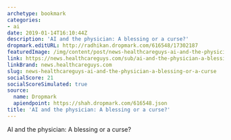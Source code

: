 ```yaml
---
archetype: bookmark
categories:
- ai
date: 2019-01-14T16:10:44Z
description: 'AI and the physician: A blessing or a curse?'
dropmark.editURL: http://radhikan.dropmark.com/616548/17302187
featuredImage: /img/content/post/news-healthcareguys-ai-and-the-physician-a-blessing-or-a-curse.jpg
link: https://news.healthcareguys.com/sub/ai-and-the-physician-a-blessing-or-a-curse/
linkBrand: news.healthcareguys.com
slug: news-healthcareguys-ai-and-the-physician-a-blessing-or-a-curse
socialScore: 21
socialScoreSimulated: true
source:
  name: Dropmark
  apiendpoint: https://shah.dropmark.com/616548.json
title: 'AI and the physician: A blessing or a curse?'
---
```

AI and the physician: A blessing or a curse?